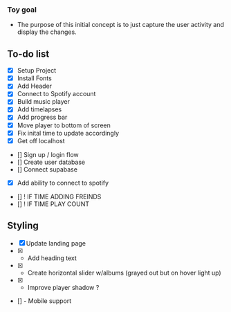### Toy goal
 
 - The purpose of this initial concept is to just capture the user activity and display the changes. 

## To-do list

- [x] Setup Project 
- [x] Install Fonts 
- [x] Add Header
- [x] Connect to Spotify account
- [x] Build music player 
- [x] Add timelapses
- [x] Add progress bar 
- [x] Move player to bottom of screen
- [x] Fix inital time to update accordingly
- [x] Get off localhost 
- []  Sign up / login flow
- []  Create user database
- []  Connect supabase
- [x]  Add ability to connect to spotify
- []  ! IF TIME ADDING FREINDS 
- []  ! IF TIME PLAY COUNT

## Styling

- [x] Update landing page
- [x] - Add heading text
- [x] - Create horizontal slider w/albums (grayed out but on hover light up)
- [x] - Improve player shadow ? 
- []  - Mobile support 